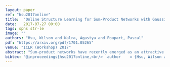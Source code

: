 ```yaml
---
layout: paper
ref: "hsu2017online"
title:  "Online Structure Learning for Sum-Product Networks with Gaussian Leaves"
date:   2017-07-27 00:00
tags: spns str-le
image: ""
authors: "Hsu, Wilson and Kalra, Agastya and Poupart, Pascal"
pdf: "https://arxiv.org/pdf/1701.05265"
venue: "ICLR (Workshop) 2017"
abstract: "Sum-product networks have recently emerged as an attractive representation due to their dual view as a special type of deep neural network with clear semantics and a special type of probabilistic graphical model for which inference is always tractable. Those properties follow from some conditions (i.e., completeness and decomposability) that must be respected by the structure of the network. As a result, it is not easy to specify a valid sum-product network by hand and therefore structure learning techniques are typically used in practice. This paper describes the first online structure learning technique for continuous SPNs with Gaussian leaves. We also introduce an accompanying new parameter learning technique."
bibtex: "@inproceedings{hsu2017online,<br/>  author    = {Hsu, Wilson and Kalra, Agastya and Poupart, Pascal},<br/>  title     = {Online Structure Learning for Sum-Product Networks with Gaussian Leaves},<br/>  booktitle = {{ICLR} (Workshop)},<br/>  publisher = {OpenReview.net},<br/>  year      = {2017}<br/>}"
---
```

